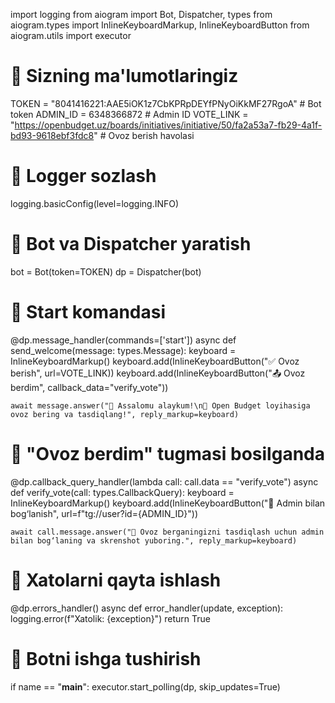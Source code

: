 import logging
from aiogram import Bot, Dispatcher, types
from aiogram.types import InlineKeyboardMarkup, InlineKeyboardButton
from aiogram.utils import executor

# 🔹 Sizning ma'lumotlaringiz
TOKEN = "8041416221:AAE5iOK1z7CbKPRpDEYfPNyOiKkMF27RgoA"  # Bot token
ADMIN_ID = 6348366872  # Admin ID
VOTE_LINK = "https://openbudget.uz/boards/initiatives/initiative/50/fa2a53a7-fb29-4a1f-bd93-9618ebf3fdc8"  # Ovoz berish havolasi

# 🔹 Logger sozlash
logging.basicConfig(level=logging.INFO)

# 🔹 Bot va Dispatcher yaratish
bot = Bot(token=TOKEN)
dp = Dispatcher(bot)

# 🔹 Start komandasi
@dp.message_handler(commands=['start'])
async def send_welcome(message: types.Message):
    keyboard = InlineKeyboardMarkup()
    keyboard.add(InlineKeyboardButton("✅ Ovoz berish", url=VOTE_LINK))
    keyboard.add(InlineKeyboardButton("📤 Ovoz berdim", callback_data="verify_vote"))
    
    await message.answer("👋 Assalomu alaykum!\n📌 Open Budget loyihasiga ovoz bering va tasdiqlang!", reply_markup=keyboard)

# 🔹 "Ovoz berdim" tugmasi bosilganda
@dp.callback_query_handler(lambda call: call.data == "verify_vote")
async def verify_vote(call: types.CallbackQuery):
    keyboard = InlineKeyboardMarkup()
    keyboard.add(InlineKeyboardButton("📩 Admin bilan bog‘lanish", url=f"tg://user?id={ADMIN_ID}"))

    await call.message.answer("📸 Ovoz berganingizni tasdiqlash uchun admin bilan bog‘laning va skrenshot yuboring.", reply_markup=keyboard)

# 🔹 Xatolarni qayta ishlash
@dp.errors_handler()
async def error_handler(update, exception):
    logging.error(f"Xatolik: {exception}")
    return True

# 🔹 Botni ishga tushirish
if name == "__main__":
    executor.start_polling(dp, skip_updates=True)
